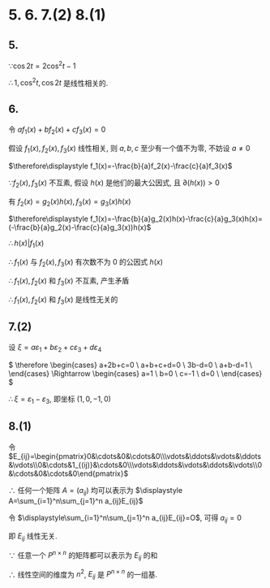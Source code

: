 # 5. 6. 7.(2) 8.(1)

## 5.

$\because \cos 2t=2\cos^2t-1$

$\therefore 1, \cos^2t, \cos 2t$ 是线性相关的.


## 6.

令 $af_1(x)+bf_2(x)+cf_3(x)=0$

假设 $f_1(x),f_2(x),f_3(x)$ 线性相关, 则 $a, b, c$ 至少有一个值不为零, 不妨设 $a\neq 0$

$\therefore\displaystyle f_1(x)=-\frac{b}{a}f_2(x)-\frac{c}{a}f_3(x)$

$\because f_2(x), f_3(x)$ 不互素, 假设 $h(x)$ 是他们的最大公因式, 且 $\partial(h(x))>0$

有 $f_2(x)=g_2(x)h(x), f_3(x)=g_3(x)h(x)$

$\therefore\displaystyle f_1(x)=-\frac{b}{a}g_2(x)h(x)-\frac{c}{a}g_3(x)h(x)=(-\frac{b}{a}g_2(x)-\frac{c}{a}g_3(x))h(x)$

$\therefore h(x)|f_1(x)$

$\therefore f_1(x)$ 与 $f_2(x), f_3(x)$ 有次数不为 $0$ 的公因式 $h(x)$

$\therefore f_1(x),f_2(x)$ 和 $f_3(x)$ 不互素, 产生矛盾

$\therefore f_1(x),f_2(x)$ 和 $f_3(x)$ 是线性无关的


## 7.(2)

设 $\xi=a\varepsilon_1+b\varepsilon_2+c\varepsilon_3+d\varepsilon_4$

$
\therefore
\begin{cases}
a+2b+c=0 \\
a+b+c+d=0 \\
3b-d=0 \\
a+b-d=1 \\
\end{cases}
\Rightarrow
\begin{cases}
a=1 \\
b=0 \\
c=-1 \\
d=0 \\
\end{cases}
$

<!-- $\begin{pmatrix}1&2&1&0&0\\1&1&1&1&0\\0&3&0&-1&0\\1&1&0&-1&1\end{pmatrix}\xrightarrow[r_4-r_1, -r_4]{r_2-r_1, -r_2}\begin{pmatrix}1 &2 &1 &0 &0 \\0 &1 &0 &-1 &0 \\0 &3 &0 &-1 &0 \\0 &1 &1 &1 &-1\end{pmatrix}\xrightarrow[r_4-r_2]{r_3-3r_2}\begin{pmatrix}1 &2 &1 &0 &0 \\0 &1 &0 &-1 &0 \\0 &0 &0 &2 &0 \\0 &0 &1 &2 &-1\end{pmatrix}\xrightarrow[\frac{1}{2}r_3, r_2+r_3]{r_4-r_3}\begin{pmatrix}1 &2 &1 &0 &0 \\0 &1 &0 &0 &0 \\0 &0 &0 &1 &0 \\0 &0 &1 &0 &-1\end{pmatrix}\xrightarrow[r_1-2r_2]{r_1-r_4}\begin{pmatrix}1 &0 &0 &0 &1 \\0 &1 &0 &0 &0 \\0 &0 &0 &1 &0 \\0 &0 &1 &0 &-1\end{pmatrix}$ -->

$\therefore \xi=\varepsilon_1-\varepsilon_3$, 即坐标 $(1,0,-1,0)$


## 8.(1)

令 $E_{ij}=\begin{pmatrix}0&\cdots&0&\cdots&0\\\vdots&\ddots&\vdots&\ddots&\vdots\\0&\cdots&1_{(ij)}&\cdots&0\\\vdots&\ddots&\vdots&\ddots&\vdots\\0&\cdots&0&\cdots&0\end{pmatrix}$

$\therefore$ 任何一个矩阵 $A=(a_{ij})$ 均可以表示为 $\displaystyle A=\sum_{i=1}^n\sum_{j=1}^n a_{ij}E_{ij}$

令 $\displaystyle\sum_{i=1}^n\sum_{j=1}^n a_{ij}E_{ij}=O$, 可得 $a_{ij}=0$

即 $E_{ij}$ 线性无关.

$\because$ 任意一个 $P^{n\times n}$ 的矩阵都可以表示为 $E_{ij}$ 的和

$\therefore$ 线性空间的维度为 $n^2$, $E_{ij}$ 是 $P^{n\times n}$ 的一组基.
